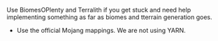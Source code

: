 Use BiomesOPlenty and Terralith if you get stuck and need help implementing something as far as biomes and tterrain generation goes.
- Use the official Mojang mappings. We are not using YARN.